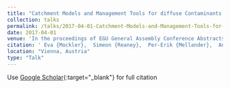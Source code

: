 ```yaml
---
title: "Catchment Models and Management Tools for diffuse Contaminants (Sediment, Phosphorus and Pesticides): DIFFUSE Project"
collection: talks
permalink: /talks/2017-04-01-Catchment-Models-and-Management-Tools-for-diffuse-Contaminants-Sediment-Phosphorus-and-Pesticides-DIFFUSE-Project
date: 2017-04-01
venue: 'In the proceedings of EGU General Assembly Conference Abstracts'
citation: ' Eva {Mockler},  Simeon {Reaney},  Per-Erik {Mellander},  Andrew {Wade},  Adrian {Collins},  Berit {Arheimer},  Michael {Bruen}, &quot;Catchment Models and Management Tools for diffuse Contaminants (Sediment, Phosphorus and Pesticides): DIFFUSE Project.&quot; In the proceedings of EGU General Assembly Conference Abstracts, 2017.'
location: "Vienna, Austria"
type: "Talk"
---
```

Use [Google Scholar](https://scholar.google.com/scholar?q=Catchment+Models+and+Management+Tools+for+diffuse+Contaminants+(Sediment,+Phosphorus+and+Pesticides):+DIFFUSE+Project){:target="_blank"} for full citation
